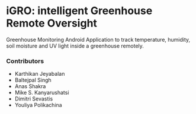 # iGRO: intelligent Greenhouse Remote Oversight
Greenhouse Monitoring Android Application to track temperature, humidity, soil moisture and UV light inside a greenhouse remotely.

### Contributors
* Karthikan Jeyabalan
* Baltejpal Singh
* Anas Shakra
* Mike S. Kanyarushatsi 
* Dimitri Sevastis
* Youliya Polikachina
